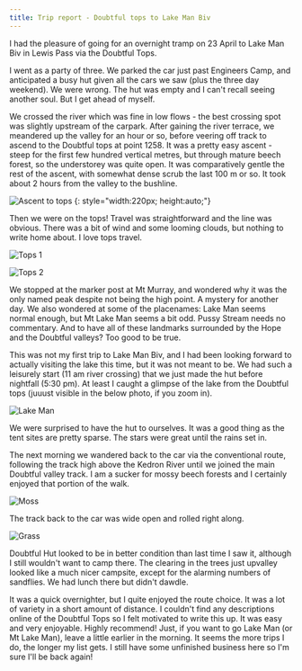 ```yaml
---
title: Trip report - Doubtful tops to Lake Man Biv
---
```


I had the pleasure of going for an overnight tramp on 23 April to Lake Man
Biv in Lewis Pass via the Doubtful Tops.

I went as a party of three. We parked the car just past Engineers Camp,
and anticipated a busy hut given all the cars we saw (plus the three day
weekend). We were wrong. The hut was empty and I can't recall seeing another
soul. But I get ahead of myself.

We crossed the river which was fine in low flows - the best crossing spot was
slightly upstream of the carpark. After gaining the river terrace, we meandered
up the valley for an hour or so, before veering off track to ascend to the
Doubtful tops at point 1258. It was a pretty easy ascent - steep for the first
few hundred vertical metres, but through mature beech forest, so the
understorey was quite open. It was comparatively gentle the rest of the ascent,
with somewhat dense scrub the last 100 m or so. It took about 2 hours from the
valley to the bushline.

![Ascent to tops](/assets/images/2022-05-16-photo1.jpg)
{: style="width:220px; height:auto;"}

Then we were on the tops! Travel was straightforward and the line was obvious.
There was a bit of wind and some looming clouds, but nothing to write home
about. I love tops travel.

![Tops 1](/assets/images/2022-05-16-photo2.jpg)

![Tops 2](/assets/images/2022-05-16-photo3.jpg)

We stopped at the marker post at Mt Murray, and wondered why it was the only
named peak despite not being the high point. A mystery for another day. We also
wondered at some of the placenames: Lake Man seems normal enough, but Mt Lake
Man seems a bit odd. Pussy Stream needs no commentary. And to have all of these
landmarks surrounded by the Hope and the Doubtful valleys? Too good to be true.

This was not my first trip to Lake Man Biv, and I had been looking forward to
actually visiting the lake this time, but it was not meant to be. We had such a
leisurely start (11 am river crossing) that we just made the hut before
nightfall (5:30 pm). At least I caught a glimpse of the lake from the Doubtful
tops (juuust visible in the below photo, if you zoom in).

![Lake Man](/assets/images/2022-05-16-photo4.jpg)

We were surprised to have the hut to ourselves. It was a good thing as the tent
sites are pretty sparse. The stars were great until the rains set in.

The next morning we wandered back to the car via the conventional route,
following the track high above the Kedron River until we joined the main
Doubtful valley track. I am a sucker for mossy beech forests and I certainly
enjoyed that portion of the walk.

![Moss](/assets/images/2022-05-16-photo5.jpg)

The track back to the car was wide open and rolled right along.

![Grass](/assets/images/2022-05-16-photo6.jpg)

Doubtful Hut looked to be in better condition than last time I saw it, although
I still wouldn't want to camp there. The clearing in the trees just upvalley
looked like a much nicer campsite, except for the alarming numbers of
sandflies. We had lunch there but didn't dawdle.

It was a quick overnighter, but I quite enjoyed the route choice. It was a lot
of variety in a short amount of distance. I couldn't find any descriptions
online of the Doubtful Tops so I felt motivated to write this up. It was easy
and very enjoyable. Highly recommend! Just, if you want to go Lake Man (or Mt
Lake Man), leave a little earlier in the morning. It seems the more trips I do,
the longer my list gets. I still have some unfinished business here so I'm sure
I'll be back again!
